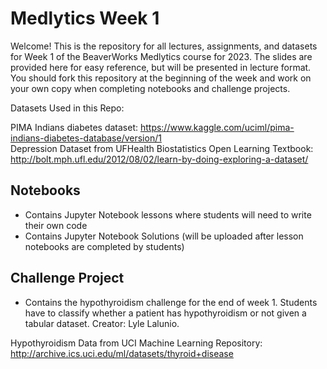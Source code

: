 # Medlytics Week 1
Welcome! This is the repository for all lectures, assignments, and datasets for Week 1 of the BeaverWorks Medlytics course for 2023. The slides are provided here for easy reference, but will be presented in lecture format. You should fork this repository at the beginning of the week and work on your own copy when completing notebooks and challenge projects.

Datasets Used in this Repo:

PIMA Indians diabetes dataset: https://www.kaggle.com/uciml/pima-indians-diabetes-database/version/1   
Depression Dataset from UFHealth Biostatistics Open Learning Textbook: http://bolt.mph.ufl.edu/2012/08/02/learn-by-doing-exploring-a-dataset/   

## Notebooks
* Contains Jupyter Notebook lessons where students will need to write their own code
* Contains Jupyter Notebook Solutions (will be uploaded after lesson notebooks are completed by students)


## Challenge Project
* Contains the hypothyroidism challenge for the end of week 1. Students have to classify whether a patient has hypothyroidism or not given a tabular dataset. Creator: Lyle Lalunio.

Hypothyroidism Data from UCI Machine Learning Repository: http://archive.ics.uci.edu/ml/datasets/thyroid+disease

